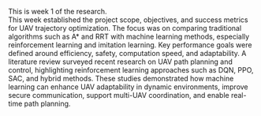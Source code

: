 This is week 1 of the research.  
This week established the project scope, objectives, and success metrics for UAV trajectory optimization. The focus was on comparing traditional algorithms such as A* and RRT with machine learning methods, especially reinforcement learning and imitation learning. Key performance goals were defined around efficiency, safety, computation speed, and adaptability.
A literature review surveyed recent research on UAV path planning and control, highlighting reinforcement learning approaches such as DQN, PPO, SAC, and hybrid methods. These studies demonstrated how machine learning can enhance UAV adaptability in dynamic environments, improve secure communication, support multi-UAV coordination, and enable real-time path planning.
